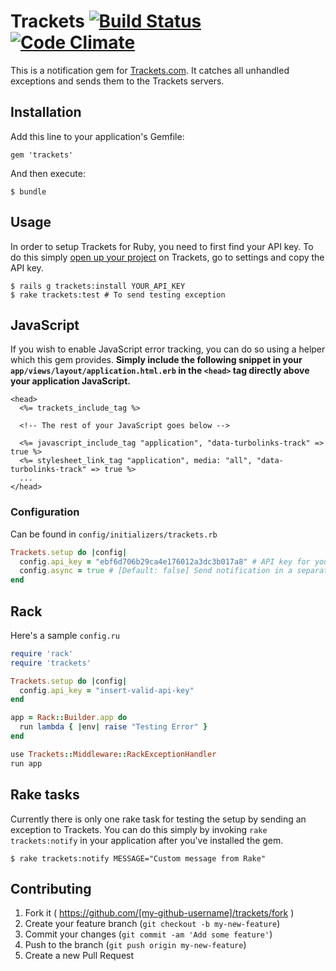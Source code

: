 # Trackets [![Build Status](https://travis-ci.org/sensible/trackets-ruby.svg?branch=master)](https://travis-ci.org/sensible/trackets-ruby) [![Code Climate](https://codeclimate.com/github/sensible/trackets-ruby.png)](https://codeclimate.com/github/sensible/trackets-ruby)

This is a notification gem for [Trackets.com](https://trackets.com). It
catches all unhandled exceptions and sends them to the Trackets
servers.

## Installation

Add this line to your application's Gemfile:

    gem 'trackets'

And then execute:

    $ bundle

## Usage

In order to setup Trackets for Ruby, you need to first find your API
key. To do this simply [open up your project](https://trackets.com/projects)
on Trackets, go to settings and copy the API key.

    $ rails g trackets:install YOUR_API_KEY
    $ rake trackets:test # To send testing exception

## JavaScript

If you wish to enable JavaScript error tracking, you can do so using a
helper which this gem provides. **Simply include the following snippet in
your `app/views/layout/application.html.erb` in the `<head>` tag
directly above your application JavaScript.**

```erb
<head>
  <%= trackets_include_tag %>

  <!-- The rest of your JavaScript goes below -->

  <%= javascript_include_tag "application", "data-turbolinks-track" => true %>
  <%= stylesheet_link_tag "application", media: "all", "data-turbolinks-track" => true %>
  ...
</head>
```

### Configuration

Can be found in `config/initializers/trackets.rb`

```ruby
Trackets.setup do |config|
  config.api_key = "ebf6d706b29ca4e176012a3dc3b017a8" # API key for your Project
  config.async = true # [Default: false] Send notification in a separate thread (Uses Sucker Punch gem)
end
```

## Rack

Here's a sample `config.ru`

```ruby
require 'rack'
require 'trackets'

Trackets.setup do |config|
  config.api_key = "insert-valid-api-key"
end

app = Rack::Builder.app do
  run lambda { |env| raise "Testing Error" }
end

use Trackets::Middleware::RackExceptionHandler
run app
```

## Rake tasks

Currently there is only one rake task for testing the setup by sending
an exception to Trackets. You can do this simply by invoking `rake
trackets:notify` in your application after you've installed the gem.

    $ rake trackets:notify MESSAGE="Custom message from Rake"

## Contributing

1. Fork it ( https://github.com/[my-github-username]/trackets/fork )
2. Create your feature branch (`git checkout -b my-new-feature`)
3. Commit your changes (`git commit -am 'Add some feature'`)
4. Push to the branch (`git push origin my-new-feature`)
5. Create a new Pull Request
